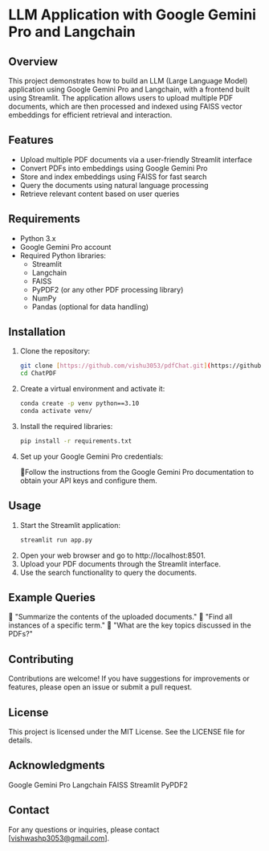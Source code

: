# LLM Application with Google Gemini Pro and Langchain

## Overview

This project demonstrates how to build an LLM (Large Language Model) application using Google Gemini Pro and Langchain, with a frontend built using Streamlit. The application allows users to upload multiple PDF documents, which are then processed and indexed using FAISS vector embeddings for efficient retrieval and interaction.

## Features

- Upload multiple PDF documents via a user-friendly Streamlit interface
- Convert PDFs into embeddings using Google Gemini Pro
- Store and index embeddings using FAISS for fast search
- Query the documents using natural language processing
- Retrieve relevant content based on user queries

## Requirements

- Python 3.x
- Google Gemini Pro account
- Required Python libraries:
  - Streamlit
  - Langchain
  - FAISS
  - PyPDF2 (or any other PDF processing library)
  - NumPy
  - Pandas (optional for data handling)

## Installation

1. Clone the repository:
   ```bash
   git clone [https://github.com/vishu3053/pdfChat.git](https://github.com/vishu3053/ChatPDF)
   cd ChatPDF

2. Create a virtual environment and activate it:
    ```bash
    conda create -p venv python==3.10
    conda activate venv/

3. Install the required libraries:
    ```bash
    pip install -r requirements.txt

4. Set up your Google Gemini Pro credentials:

    🎯Follow the instructions from the Google Gemini Pro documentation to obtain your API keys and configure them.

## Usage

1. Start the Streamlit application:
    ```bash
    streamlit run app.py

2. Open your web browser and go to http://localhost:8501.
3. Upload your PDF documents through the Streamlit interface.
4. Use the search functionality to query the documents.


## Example Queries

🎯 "Summarize the contents of the uploaded documents."
🎯 "Find all instances of a specific term."
🎯 "What are the key topics discussed in the PDFs?"


## Contributing

Contributions are welcome! If you have suggestions for improvements or features, please open an issue or submit a pull request.

## License

This project is licensed under the MIT License. See the LICENSE file for details.

## Acknowledgments

Google Gemini Pro
Langchain
FAISS
Streamlit
PyPDF2

## Contact

For any questions or inquiries, please contact [vishwashp3053@gmail.com].
